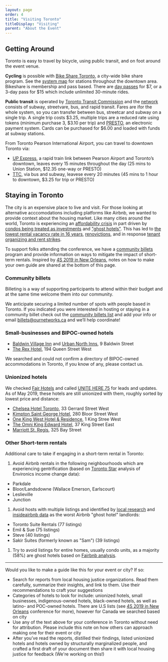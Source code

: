 ```yaml
---
layout: page
order: 4
title: "Visiting Toronto"
titleDisplay: "Visiting"
parent: "About the Event"
---
```

  
## Getting Around 

Toronto is easy to travel by bicycle, using public transit, and on foot around the event venue.

**Cycling** is possible with [Bike Share Toronto](https://bikesharetoronto.com/), a city-wide bike share program. See the [system map](https://bikesharetoronto.com/system-map/) for stations throughout the downtown area. Bikeshare is membership and pass based. There are [day passes](https://bikesharetoronto.com/pricing/) for $7, or a 3-day pass for $15 which include unlimited 30-minute rides.
 
**Public transit** is operated by [Toronto Transit Commission](http://www.ttc.ca/) and the [network](http://www.ttc.ca/Routes/General_Information/Maps/index.jsp) consists of subway, streetvare, bus, and rapid transit. Fares are ifor the whole system, so you can transfer between bus, streetcar and subway on a single trip. A single trip costs $3.25, multiple trips are a reduced rate using tokens (minimum purchase 3, $3.10 per trip) and [PRESTO](https://www.prestocard.ca/en/about/presto-on-the-ttc), an electronic payment system. Cards can be purchased for $6.00 and loaded with funds at subway stations. 

From Toronto Pearson International Airport, you can travel to downtown Toronto via:

- [UP Express](https://www.upexpress.com/Tickets/Tickets), a rapid train link between Pearson Airport and Toronto’s downtown, leaves every 15 minutes throughout the day (25 mins to Union Station, $12.35 one-way or PRESTO)
- [TTC](http://www.ttc.ca/Fares_and_passes/index.jsp), via bus and subway, leavese every 20 minutes (45 mins to 1 hour to downtown, $3.25 for trip or PRESTO)

## Staying in Toronto

The city is an expensive place to live and visit. For those looking at alternative acccomodations including platforms like Airbnb, we wanted to provide context about the housing market. Like many cities around the world, Toronto is experiencing an [affordability crisis](https://www.blogto.com/city/2019/03/report-housing-affordability-crisis-toronto/) in part driven by [condos being treated as investments](https://www.theguardian.com/world/2019/jul/07/toronto-housing-owner-occupied-canada-affordability) and ["ghost hotels"](https://www.thestar.com/opinion/star-columnists/2017/12/01/haunted-by-the-rise-of-ghost-hotels.html). This has led to [the lowest rental vacancy rate in 16 years](https://www.thestar.com/news/gta/2017/11/28/rental-vacancy-rates-lowest-in-16-years.html), [renovictions](https://nowtoronto.com/news/renovicted-toronto-rental-housing/), and in response [tenant organizing and rent strikes](http://parkdaleorganize.ca/).

To support folks attending the conference, we have a [community billets](#community-billets) program and provide information on ways to mitigate the impact of short-term rentals. Inspired by [4S 2019 in New Orleans](https://www.4s2019.org/accommodation/), notes on how to make your own guide are shared at the bottom of this page.

### Community billets

Billeting is a way of supporting participants to attend within their budget and at the same time welcome them into our community. 

We anticipate securing a limited number of spots with people based in Toronto. If you indicated you were interested in hosting or staying in a community billet check out the [community billets list](https://ethercalc.org/s0r2i3dsfznl) and add your info or email [billets@ournetworks.ca](mailto:billets@ournetworks.ca) and we’ll help coordinate!

### Small-businesses and BIPOC-owned hotels

- [Baldwin Village Inn](https://www.urbannorthinns.com/baldwin-village-inn/) and [Urban North Inns](https://www.urbannorthinns.com/), 9 Baldwin Street
- [The Rex Hotel](https://therex.ca/hotel/), 194 Queen Street West

We searched and could not confirm a directory of BIPOC-owned accommodations in Toronto, if you know of any, please contact us. 

### Unionized hotels

We checked [Fair Hotels](https://www.fairhotel.org/) and called [UNITE HERE 75](https://www.uniteherelocal75.org/) for leads and updates. As of May 2019, these hotels are still unionized with them, roughly sorted by lowest price and distance:

- [Chelsea Hotel Toronto](http://www.chelseatoronto.com/en/), 33 Gerrard Street West
- [Kimpton Saint George Hotel](https://www.ihg.com/kimptonhotels/hotels/us/en/saint-george-hotel-toronto-on/yyzbs/hoteldetail), 280 Bloor Street West
- [One King West Hotel & Residence](https://www.onekingwest.com/), 1 King Stree West
- [The Omni King Edward Hotel](https://www.guestreservations.com/the-omni-king-edward-hotel/booking), 37 King Street East
- [Marriott St. Regis](https://www.marriott.com/hotels/travel/yyzxr-the-st-regis-toronto/), 325 Bay Street

### Other Short-term rentals

Additional care to take if engaging in a short-term rental in Toronto:

1. Avoid Airbnb rentals in the following neighbourhoods which are experiencing gentrification (based on [Toronto Star](https://www.thestar.com/news/gta/2016/09/13/the-hidden-pockets-in-toronto-where-gentrification-is-really-happening.html) analysis of Environics income change data):
  - Parkdale
  - Bloor/Landsdowne (Wallace Emerson, Earlscourt)
  - Leslieville
  - Junction
1. Avoid hosts with multiple listings and identified by [local research](https://www.thestar.com/news/investigations/2019/04/22/a-real-estate-entrepreneur-a-phd-graduate-a-former-trader-these-are-some-key-players-in-torontos-short-term-rental-market.html) and [insideairbnb data](http://insideairbnb.com/toronto/?neighbourhood=&filterEntireHomes=true&filterHighlyAvailable=false&filterRecentReviews=false&filterMultiListings=true) as the worst Airbnb "ghost hotel" landlords:
  - Toronto Suite Rentals (77 listings)
  - Emil & Sue (75 listings)
  - Steve (40 listings)
  - Sakir Suites (formerly known as "Sam") (39 listings)
1. Try to avoid listings for entire homes, usually condo units, as a majority (58%) are ghost hotels based on [Fairbnb analysis](http://fairbnb.ca/wp-content/uploads/2019/01/Final_Fairbnb-Update-Report_Jan_9_2019.pdf).

---

Would you like to make a guide like this for your event or city? If so:

- Search for reports from local housing justice organizations. Read them carefully, summarize their insights, and link to them. Use their recommendations to craft your suggestions
- Categories of hotels to look for include: unionized hotels, small businesses, indigenous-owned hotels, black-owned hotels, as well as latino- and POC-owned hotels. There are U.S lists (see [4S 2019 in New Orleans](https://www.4s2019.org/accommodation/) conference for more), however for Canada we searched based on city
- Use any of the text above for your conference in Toronto without need for attribution. Please include this note on how others can approach making one for their event or city
- After you’ve read the reports, distilled their findings, listed unionized hotels and hotels owned by structurally marginalized people, and crafted a first draft of your document then share it with local housing justice for feedback (We're working on this!)
